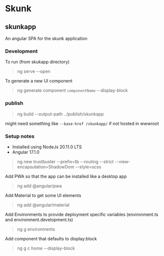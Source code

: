 # Skunk

## skunkapp

An angular SPA for the skunk application

### Development

To run (from skukapp directory)
> ng serve --open

To generate a new UI component
> ng generate component `componentName` --display-block

### publish

> ng build --output-path ../publish/skunkapp

might need something like `--base-href /skunkapp/` if not hosted in wwwroot

### Setup notes

- Installed using NodeJs 20.11.0 LTS
- Angular 17.1.0

> ng new trustbuster --prefix=tb --routing --strict --view-encapsulation=ShadowDom --style=scss

Add PWA so that the app can be installed like a desktop app
> ng add @angular/pwa

Add Material to get some UI elements
> ng add @angular/material

Add Environments to provide deployment specific variables (environment.ts and environment.development.ts)
> ng g environments

Add component that defaults to display:block
> ng g c home --display-block
